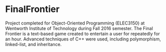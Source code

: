 # FinalFrontier
Project completed for Object-Oriented Programming (ELEC3150) at Wentworth Institute of Technology during Fall 2016 semester. The Final Frontier is a text-based game created to entertain a user for repeatedly for an hour. Advanced techniques of C++ were used, including polymorphism, linked-list, and inheritance. 
